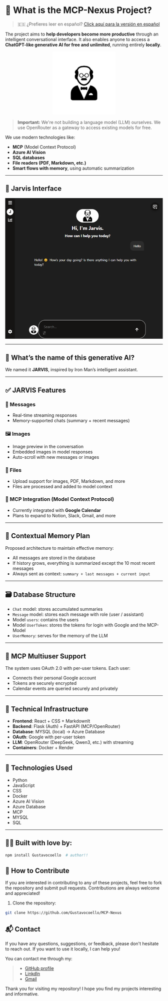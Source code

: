 # 🧠 What is the MCP-Nexus Project?

> 🇪🇸 ¿Prefieres leer en español? [Click aquí para la versión en español](./README.es.md)

The project aims to **help developers become more productive** through an intelligent conversational interface. It also enables anyone to access a **ChatGPT-like generative AI for free and unlimited**, running entirely **locally**.

<p align="center">
  <img src="./frontend/public/icons/theme/jarvis001.png" alt="jarvis001" width="200"/>
</p>


> **Important:** We're not building a language model (LLM) ourselves. We use OpenRouter as a gateway to access existing models for free.

We use modern technologies like:

- **MCP** (Model Context Protocol)
- **Azure AI Vision**
- **SQL databases**
- **File readers (PDF, Markdown, etc.)**
- **Smart flows with memory**, using automatic summarization

---

## 📸 Jarvis Interface

![interface](./frontend/public/icons/interface01.png)

---

## 🤖 What’s the name of this generative AI?

We named it **JARVIS**, inspired by Iron Man’s intelligent assistant.

---

## ✅ JARVIS Features

### 💬 Messages
- Real-time streaming responses
- Memory-supported chats (summary + recent messages)

### 🖼️ Images
- Image preview in the conversation
- Embedded images in model responses
- Auto-scroll with new messages or images

### 📎 Files
- Upload support for images, PDF, Markdown, and more
- Files are processed and added to model context

### 📅 MCP Integration (Model Context Protocol)
- Currently integrated with **Google Calendar**
- Plans to expand to Notion, Slack, Gmail, and more


---

## 🧠 Contextual Memory Plan

Proposed architecture to maintain effective memory:

- All messages are stored in the database
- If history grows, everything is summarized except the 10 most recent messages
- Always sent as context: `summary + last messages + current input`


---

## 🗃️ Database Structure

- `Chat` model: stores accumulated summaries
- `Message` model: stores each message with role (user / assistant)
- Model `users`: contains the users
- Model `UserToken`: stores the tokens for login with Google and the MCP- Model
- `UserMemory`: serves for the memory of the LLM

---

## 👥 MCP Multiuser Support

The system uses OAuth 2.0 with per-user tokens. Each user:

- Connects their personal Google account
- Tokens are securely encrypted
- Calendar events are queried securely and privately

---

## 🧩 Technical Infrastructure

- **Frontend**: React + CSS + MarkdownIt
- **Backend**: Flask (Auth) + FastAPI (MCP/OpenRouter)
- **Database**: MYSQL (local) → Azure Database
- **OAuth**: Google with per-user token
- **LLM**: OpenRouter (DeepSeek, Qwen3, etc.) with streaming
- **Containers**: Docker + Render

---


## 🧪 Technologies Used

- Python
- JavaScript
- CSS
- Docker
- Azure AI Vision
- Azure Database
- MCP
- MYSQL
- SQL

---

## 👨‍💻 Built with love by:

```bash
npm install Gustavocoello  # author!!
```

## 🤝 How to Contribute
If you are interested in contributing to any of these projects, feel free to fork the repository and submit pull requests. Contributions are always welcome and appreciated!

1. Clone the repository:
```bash
git clone https://github.com/Gustavocoello/MCP-Nexus
```


## 📬 Contact
If you have any questions, suggestions, or feedback, please don't hesitate to reach out. If you want to use it locally, I can help you!

You can contact me through my:
> - [GitHub profile](https://github.com/Gustavocoello) 
> - [LinkdIn](https://www.linkedin.com/in/gustavocoelloo/)
> - [Gmail](coellog634@gmail.com)

Thank you for visiting my repository! I hope you find my projects interesting and informative.